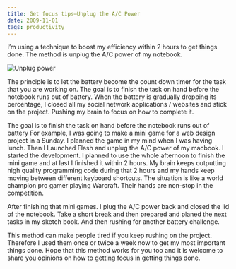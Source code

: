 ```yaml
---
title: Get focus tips—Unplug the A/C Power
date: 2009-11-01
tags: productivity
---
```


I’m using a technique to boost my efficiency within 2 hours to get things done. The method is unplug the A/C power of my notebook.

![Unplug power](/images/unplug-power.png)

The principle is to let the battery become the count down timer for the task that you are working on. The goal is to finish the task on hand before the notebook runs out of battery. When the battery is gradually dropping its percentage, I closed all my social network applications / websites and stick on the project. Pushing my brain to focus on how to complete it.

The goal is to finish the task on hand before the notebook runs out of battery
For example, I was going to make a mini game for a web design project in a Sunday. I planned the game in my mind when I was having lunch. Then I Launched Flash and unplug the A/C power of my macbook. I started the development. I planned to use the whole afternoon to finish the mini game and at last I finished it within 2 hours. My brain keeps outputting high quality programming code during that 2 hours and my hands keep moving between different keyboard shortcuts. The situation is like a world champion pro gamer playing Warcraft. Their hands are non-stop in the competition.

After finishing that mini games. I plug the A/C power back and closed the lid of the notebook. Take a short break and then prepared and planed the next tasks in my sketch book. And then rushing for another battery challenge.

This method can make people tired if you keep rushing on the project. Therefore I used them once or twice a week now to get my most important things done. Hope that this method works for you too and it is welcome to share you opinions on how to getting focus in getting things done.
